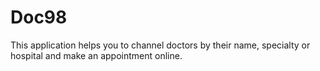 # Doc98

This application helps you to channel doctors by their name, specialty or hospital and make an appointment online.
